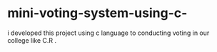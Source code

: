 # mini-voting-system-using-c-
i developed this project using c language to conducting voting in our college like C.R .
